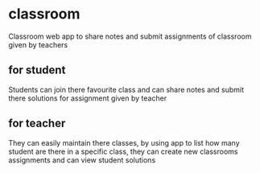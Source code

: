 # classroom
 Classroom web app to share notes and submit assignments of classroom 
 given by teachers

 ## for student
 Students can join there favourite class and can share notes and submit
 there solutions for assignment given by teacher

 ## for teacher
 They can easily maintain there classes, by using app to list how many
 student are there in a specific class, they can create new classrooms
 assignments and can view student solutions 
  
